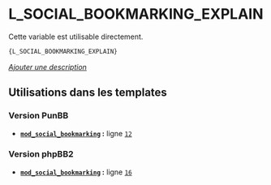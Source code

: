 # L_SOCIAL_BOOKMARKING_EXPLAIN


Cette variable est utilisable directement.

```html
{L_SOCIAL_BOOKMARKING_EXPLAIN}
```

[*Ajouter une description*](https://fa-tvars.appspot.com/var/L_SOCIAL_BOOKMARKING_EXPLAIN)

## Utilisations dans les templates

### Version PunBB
* __[`mod_social_bookmarking`](../tpl/var/punbb/mod_social_bookmarking.md#readme) :__ ligne [`12`](../tpl/src/punbb/mod_social_bookmarking.tpl#L12)

### Version phpBB2
* __[`mod_social_bookmarking`](../tpl/var/subsilver/mod_social_bookmarking.md#readme) :__ ligne [`16`](../tpl/src/subsilver/mod_social_bookmarking.tpl#L16)
